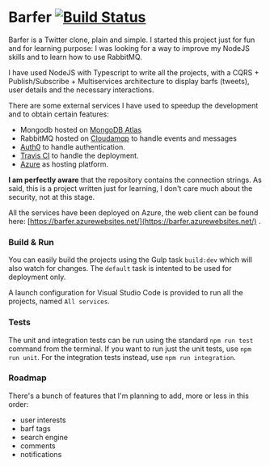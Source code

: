 # Barfer [![Build Status](https://travis-ci.org/mizrael/barfer.svg?branch=master)](https://travis-ci.org/mizrael/barfer)
Barfer is a Twitter clone, plain and simple. I started this project just for fun and for learning purpose: I was looking for a way to improve my NodeJS skills and to learn how to use RabbitMQ.

I have used NodeJS with Typescript to write all the projects, with a CQRS + Publish/Subscribe + Multiservices architecture to display barfs (tweets), user details and the necessary interactions.

There are some external services I have used to speedup the development and to obtain certain features:
* Mongodb hosted on [MongoDB Atlas](https://www.mongodb.com/cloud/atlas)
* RabbitMQ hosted on [Cloudamqp](https://www.cloudamqp.com) to handle events and messages
* [Auth0](https://auth0.com/) to handle authentication.
* [Travis CI](https://travis-ci.org) to handle the deployment.
* [Azure](https://azure.microsoft.com/en-us/) as hosting platform.

**I am perfectly aware** that the repository contains the connection strings. As said, this is a project written just for learning, I don't care much about the security, not at this stage.

All the services have been deployed on Azure, the web client can be found here: [https://barfer.azurewebsites.net/](https://barfer.azurewebsites.net/) .

### Build & Run
You can easily build the projects using the Gulp task `build:dev` which will also watch for changes. The `default` task is intented to be used for deployment only.

A launch configuration for Visual Studio Code is provided to run all the projects, named `All services`.

### Tests
The unit and integration tests can be run using the standard `npm run test` command from the terminal. If you want to run just the unit tests, use `npm run unit`. For the integration tests instead, use `npm run integration`.

### Roadmap
There's a bunch of features that I'm planning to add, more or less in this order:
* user interests
* barf tags
* search engine
* comments
* notifications